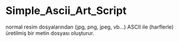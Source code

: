 # Simple_Ascii_Art_Script

normal resim dosyalarından (jpg, png, jpeg, vb...) ASCII ile (harflerle) üretilmiş bir metin dosyası oluşturur.
